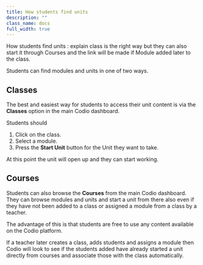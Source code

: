 ```yaml
---
title: How students find units
description: ""
class_name: docs
full_width: true
---
```


How students find units : explain class is the right way but they can also start it through Courses and the link will be made if Module added later to the class.

Students can find modules and units in one of two ways.

## Classes
The best and easiest way for students to access their unit content is via the **Classes** option in the main Codio dashboard. 

Students should

1. Click on the class.
1. Select a module. 
1. Press the **Start Unit** button for the Unit they want to take.

At this point the unit will open up and they can start working.

## Courses
Students can also browse the **Courses** from the main Codio dashboard. They can browse modules and units and start a unit from there also even if they have not been added to a class or assigned a module from a class by a teacher.

The advantage of this is that students are free to use any content available on the Codio platform.

If a teacher later creates a class, adds students and assigns a module then Codio will look to see if the students added have already started a unit directly from courses and associate those with the class automatically.



